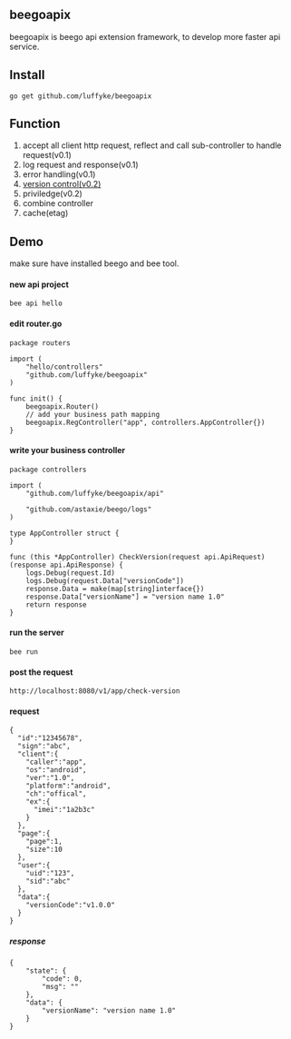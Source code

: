 ## beegoapix
beegoapix is beego api extension framework, to develop more faster api service.

## Install
```
go get github.com/luffyke/beegoapix
```

## Function
1. accept all client http request, reflect and call sub-controller to handle request(v0.1)
2. log request and response(v0.1)
3. error handling(v0.1)
4. [version control(v0.2)](https://github.com/luffyke/beegoapix/wiki/API-version-control)
5. priviledge(v0.2)
6. combine controller
7. cache(etag)

## Demo
make sure have installed beego and bee tool.
#### new api project
```
bee api hello
```

#### edit router.go
```
package routers

import (
	"hello/controllers"
	"github.com/luffyke/beegoapix"
)

func init() {
	beegoapix.Router()
	// add your business path mapping
	beegoapix.RegController("app", controllers.AppController{})
}
```

#### write your business controller
```
package controllers

import (
	"github.com/luffyke/beegoapix/api"

	"github.com/astaxie/beego/logs"
)

type AppController struct {
}

func (this *AppController) CheckVersion(request api.ApiRequest) (response api.ApiResponse) {
	logs.Debug(request.Id)
	logs.Debug(request.Data["versionCode"])
	response.Data = make(map[string]interface{})
	response.Data["versionName"] = "version name 1.0"
	return response
}
```

#### run the server
```
bee run
```

#### post the request
```
http://localhost:8080/v1/app/check-version
```

#### request
```
{
  "id":"12345678",
  "sign":"abc",
  "client":{
    "caller":"app",
    "os":"android",
    "ver":"1.0",
    "platform":"android",
    "ch":"offical",
    "ex":{
      "imei":"1a2b3c"
    }
  },
  "page":{
  	"page":1,
  	"size":10
  },
  "user":{
    "uid":"123",
    "sid":"abc"
  },
  "data":{
    "versionCode":"v1.0.0"
  }
}
```

##### response
```
{
    "state": {
        "code": 0,
        "msg": ""
    },
    "data": {
        "versionName": "version name 1.0"
    }
}
```